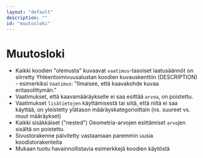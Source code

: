 ```yaml
---
layout: "default"
description: ""
id: "muutosloki"
---
```

# Muutosloki

* Kaikki koodien "olemusta" kuvaavat ```vaatimus```-tasoiset laatusäännöt on siirretty Yhteentoimivuusalustan koodien kuvauskenttiin (DESCRIPTION) - esimerkiksi ```Vaatimus```: "Ilmaisee, että kaavakohde kuvaa eritasolittymän." 
* Vaatimukset, että kaavamääräykselle ei saa esittää ```arvoa```, on poistettu.
* Vaatimukset ```lisätietojen``` käyttämisestä tai siitä, että niitä ei saa käyttää, on yleistetty ylätason määräyskategorioittain (ns. suureet vs. muut määräykset)
* Kaikki sisäkkäiset ("nested") Geometria-arvojen esittämiset ```arvo```jen sisältä on poistettu.
* Sivustorakenne päivitetty vastaamaan paremmin uusia koodistorakenteita
* Mukaan tuotu havainnollistavia esimerkkejä koodien käytöstä
